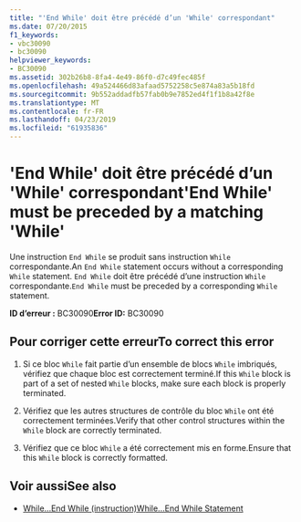 ```yaml
---
title: "'End While' doit être précédé d’un 'While' correspondant"
ms.date: 07/20/2015
f1_keywords:
- vbc30090
- bc30090
helpviewer_keywords:
- BC30090
ms.assetid: 302b26b8-8fa4-4e49-86f0-d7c49fec485f
ms.openlocfilehash: 49a524466d83afaad5752258c5e874a83a5b18fd
ms.sourcegitcommit: 9b552addadfb57fab0b9e7852ed4f1f1b8a42f8e
ms.translationtype: MT
ms.contentlocale: fr-FR
ms.lasthandoff: 04/23/2019
ms.locfileid: "61935836"
---
```

# <a name="end-while-must-be-preceded-by-a-matching-while"></a><span data-ttu-id="6b313-102">'End While' doit être précédé d’un 'While' correspondant</span><span class="sxs-lookup"><span data-stu-id="6b313-102">'End While' must be preceded by a matching 'While'</span></span>
<span data-ttu-id="6b313-103">Une instruction `End While` se produit sans instruction `While` correspondante.</span><span class="sxs-lookup"><span data-stu-id="6b313-103">An `End While` statement occurs without a corresponding `While` statement.</span></span> <span data-ttu-id="6b313-104">`End While` doit être précédé d’une instruction `While` correspondante.</span><span class="sxs-lookup"><span data-stu-id="6b313-104">`End While` must be preceded by a corresponding `While` statement.</span></span>  
  
 <span data-ttu-id="6b313-105">**ID d’erreur :** BC30090</span><span class="sxs-lookup"><span data-stu-id="6b313-105">**Error ID:** BC30090</span></span>  
  
## <a name="to-correct-this-error"></a><span data-ttu-id="6b313-106">Pour corriger cette erreur</span><span class="sxs-lookup"><span data-stu-id="6b313-106">To correct this error</span></span>  
  
1. <span data-ttu-id="6b313-107">Si ce bloc `While` fait partie d’un ensemble de blocs `While` imbriqués, vérifiez que chaque bloc est correctement terminé.</span><span class="sxs-lookup"><span data-stu-id="6b313-107">If this `While` block is part of a set of nested `While` blocks, make sure each block is properly terminated.</span></span>  
  
2. <span data-ttu-id="6b313-108">Vérifiez que les autres structures de contrôle du bloc `While` ont été correctement terminées.</span><span class="sxs-lookup"><span data-stu-id="6b313-108">Verify that other control structures within the `While` block are correctly terminated.</span></span>  
  
3. <span data-ttu-id="6b313-109">Vérifiez que ce bloc `While` a été correctement mis en forme.</span><span class="sxs-lookup"><span data-stu-id="6b313-109">Ensure that this `While` block is correctly formatted.</span></span>  
  
## <a name="see-also"></a><span data-ttu-id="6b313-110">Voir aussi</span><span class="sxs-lookup"><span data-stu-id="6b313-110">See also</span></span>

- [<span data-ttu-id="6b313-111">While...End While (instruction)</span><span class="sxs-lookup"><span data-stu-id="6b313-111">While...End While Statement</span></span>](../../visual-basic/language-reference/statements/while-end-while-statement.md)
